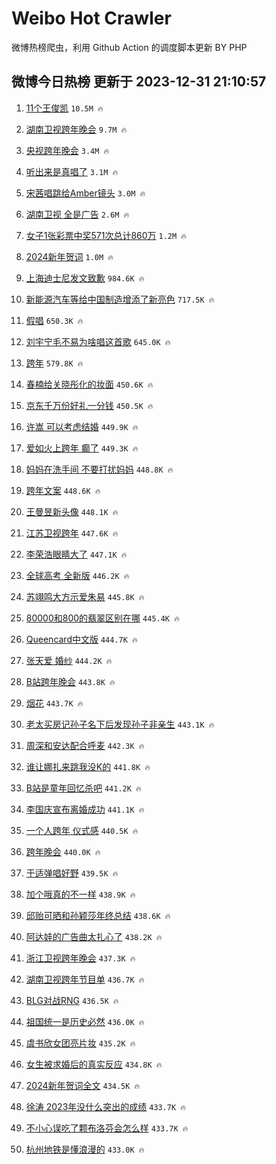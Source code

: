 # Weibo Hot Crawler 



微博热榜爬虫，利用 Github Action 的调度脚本更新 BY PHP 


## 微博今日热榜 更新于 2023-12-31 21:10:57 
1. [11个王俊凯](https://s.weibo.com/weibo?q=%2311%E4%B8%AA%E7%8E%8B%E4%BF%8A%E5%87%AF%23&t=31&band_rank=1&Refer=top) `10.5M 🔥` 

1. [湖南卫视跨年晚会](https://s.weibo.com/weibo?q=%E6%B9%96%E5%8D%97%E5%8D%AB%E8%A7%86%E8%B7%A8%E5%B9%B4%E6%99%9A%E4%BC%9A&t=31&band_rank=2&Refer=top) `9.7M 🔥` 

1. [央视跨年晚会](https://s.weibo.com/weibo?q=%23%E5%A4%AE%E8%A7%86%E8%B7%A8%E5%B9%B4%E6%99%9A%E4%BC%9A%23&t=31&band_rank=3&Refer=top) `3.4M 🔥` 

1. [听出来是真唱了](https://s.weibo.com/weibo?q=%E5%90%AC%E5%87%BA%E6%9D%A5%E6%98%AF%E7%9C%9F%E5%94%B1%E4%BA%86&t=31&band_rank=4&Refer=top) `3.1M 🔥` 

1. [宋茜唱跳给Amber镜头](https://s.weibo.com/weibo?q=%E5%AE%8B%E8%8C%9C%E5%94%B1%E8%B7%B3%E7%BB%99Amber%E9%95%9C%E5%A4%B4&t=31&band_rank=5&Refer=top) `3.0M 🔥` 

1. [湖南卫视 全是广告](https://s.weibo.com/weibo?q=%E6%B9%96%E5%8D%97%E5%8D%AB%E8%A7%86%20%E5%85%A8%E6%98%AF%E5%B9%BF%E5%91%8A&t=31&band_rank=6&Refer=top) `2.6M 🔥` 

1. [女子1张彩票中奖571次总计860万](https://s.weibo.com/weibo?q=%23%E5%A5%B3%E5%AD%901%E5%BC%A0%E5%BD%A9%E7%A5%A8%E4%B8%AD%E5%A5%96571%E6%AC%A1%E6%80%BB%E8%AE%A1860%E4%B8%87%23&t=31&band_rank=7&Refer=top) `1.2M 🔥` 

1. [2024新年贺词](https://s.weibo.com/weibo?q=%232024%E6%96%B0%E5%B9%B4%E8%B4%BA%E8%AF%8D%23&t=31&band_rank=8&Refer=top) `1.0M 🔥` 

1. [上海迪士尼发文致歉](https://s.weibo.com/weibo?q=%23%E4%B8%8A%E6%B5%B7%E8%BF%AA%E5%A3%AB%E5%B0%BC%E5%8F%91%E6%96%87%E8%87%B4%E6%AD%89%23&t=31&band_rank=9&Refer=top) `984.6K 🔥` 

1. [新能源汽车等给中国制造增添了新亮色](https://s.weibo.com/weibo?q=%23%E6%96%B0%E8%83%BD%E6%BA%90%E6%B1%BD%E8%BD%A6%E7%AD%89%E7%BB%99%E4%B8%AD%E5%9B%BD%E5%88%B6%E9%80%A0%E5%A2%9E%E6%B7%BB%E4%BA%86%E6%96%B0%E4%BA%AE%E8%89%B2%23&t=31&band_rank=10&Refer=top) `717.5K 🔥` 

1. [假唱](https://s.weibo.com/weibo?q=%E5%81%87%E5%94%B1&t=31&band_rank=11&Refer=top) `650.3K 🔥` 

1. [刘宇宁毛不易为啥唱这首歌](https://s.weibo.com/weibo?q=%E5%88%98%E5%AE%87%E5%AE%81%E6%AF%9B%E4%B8%8D%E6%98%93%E4%B8%BA%E5%95%A5%E5%94%B1%E8%BF%99%E9%A6%96%E6%AD%8C&t=31&band_rank=12&Refer=top) `645.0K 🔥` 

1. [跨年](https://s.weibo.com/weibo?q=%E8%B7%A8%E5%B9%B4&t=31&band_rank=13&Refer=top) `579.8K 🔥` 

1. [春楠给关晓彤化的妆面](https://s.weibo.com/weibo?q=%E6%98%A5%E6%A5%A0%E7%BB%99%E5%85%B3%E6%99%93%E5%BD%A4%E5%8C%96%E7%9A%84%E5%A6%86%E9%9D%A2&t=31&band_rank=14&Refer=top) `450.6K 🔥` 

1. [京东千万份好礼一分钱](https://s.weibo.com/weibo?q=%23%E4%BA%AC%E4%B8%9C%E5%8D%83%E4%B8%87%E4%BB%BD%E5%A5%BD%E7%A4%BC%E4%B8%80%E5%88%86%E9%92%B1%23&t=31&band_rank=15&Refer=top) `450.5K 🔥` 

1. [许嵩 可以考虑结婚](https://s.weibo.com/weibo?q=%E8%AE%B8%E5%B5%A9%20%E5%8F%AF%E4%BB%A5%E8%80%83%E8%99%91%E7%BB%93%E5%A9%9A&t=31&band_rank=16&Refer=top) `449.9K 🔥` 

1. [爱如火上跨年 癫了](https://s.weibo.com/weibo?q=%E7%88%B1%E5%A6%82%E7%81%AB%E4%B8%8A%E8%B7%A8%E5%B9%B4%20%E7%99%AB%E4%BA%86&t=31&band_rank=17&Refer=top) `449.3K 🔥` 

1. [妈妈在洗手间 不要打扰妈妈](https://s.weibo.com/weibo?q=%E5%A6%88%E5%A6%88%E5%9C%A8%E6%B4%97%E6%89%8B%E9%97%B4%20%E4%B8%8D%E8%A6%81%E6%89%93%E6%89%B0%E5%A6%88%E5%A6%88&t=31&band_rank=18&Refer=top) `448.8K 🔥` 

1. [跨年文案](https://s.weibo.com/weibo?q=%E8%B7%A8%E5%B9%B4%E6%96%87%E6%A1%88&t=31&band_rank=19&Refer=top) `448.6K 🔥` 

1. [王曼昱新头像](https://s.weibo.com/weibo?q=%E7%8E%8B%E6%9B%BC%E6%98%B1%E6%96%B0%E5%A4%B4%E5%83%8F&t=31&band_rank=20&Refer=top) `448.1K 🔥` 

1. [江苏卫视跨年](https://s.weibo.com/weibo?q=%E6%B1%9F%E8%8B%8F%E5%8D%AB%E8%A7%86%E8%B7%A8%E5%B9%B4&t=31&band_rank=21&Refer=top) `447.6K 🔥` 

1. [李荣浩眼睛大了](https://s.weibo.com/weibo?q=%E6%9D%8E%E8%8D%A3%E6%B5%A9%E7%9C%BC%E7%9D%9B%E5%A4%A7%E4%BA%86&t=31&band_rank=22&Refer=top) `447.1K 🔥` 

1. [全球高考 全新版](https://s.weibo.com/weibo?q=%E5%85%A8%E7%90%83%E9%AB%98%E8%80%83%20%E5%85%A8%E6%96%B0%E7%89%88&t=31&band_rank=23&Refer=top) `446.2K 🔥` 

1. [苏翊鸣大方示爱朱易](https://s.weibo.com/weibo?q=%23%E8%8B%8F%E7%BF%8A%E9%B8%A3%E5%A4%A7%E6%96%B9%E7%A4%BA%E7%88%B1%E6%9C%B1%E6%98%93%23&t=31&band_rank=24&Refer=top) `445.8K 🔥` 

1. [80000和800的翡翠区别在哪](https://s.weibo.com/weibo?q=%2380000%E5%92%8C800%E7%9A%84%E7%BF%A1%E7%BF%A0%E5%8C%BA%E5%88%AB%E5%9C%A8%E5%93%AA%23&t=31&band_rank=25&Refer=top) `445.4K 🔥` 

1. [Queencard中文版](https://s.weibo.com/weibo?q=%23Queencard%E4%B8%AD%E6%96%87%E7%89%88%23&t=31&band_rank=26&Refer=top) `444.7K 🔥` 

1. [张天爱 婚纱](https://s.weibo.com/weibo?q=%E5%BC%A0%E5%A4%A9%E7%88%B1%20%E5%A9%9A%E7%BA%B1&t=31&band_rank=27&Refer=top) `444.2K 🔥` 

1. [B站跨年晚会](https://s.weibo.com/weibo?q=B%E7%AB%99%E8%B7%A8%E5%B9%B4%E6%99%9A%E4%BC%9A&t=31&band_rank=28&Refer=top) `443.8K 🔥` 

1. [烟花](https://s.weibo.com/weibo?q=%E7%83%9F%E8%8A%B1&t=31&band_rank=29&Refer=top) `443.7K 🔥` 

1. [老太买房记孙子名下后发现孙子非亲生](https://s.weibo.com/weibo?q=%23%E8%80%81%E5%A4%AA%E4%B9%B0%E6%88%BF%E8%AE%B0%E5%AD%99%E5%AD%90%E5%90%8D%E4%B8%8B%E5%90%8E%E5%8F%91%E7%8E%B0%E5%AD%99%E5%AD%90%E9%9D%9E%E4%BA%B2%E7%94%9F%23&t=31&band_rank=30&Refer=top) `443.1K 🔥` 

1. [周深和安达配合呼麦](https://s.weibo.com/weibo?q=%E5%91%A8%E6%B7%B1%E5%92%8C%E5%AE%89%E8%BE%BE%E9%85%8D%E5%90%88%E5%91%BC%E9%BA%A6&t=31&band_rank=31&Refer=top) `442.3K 🔥` 

1. [谁让娜扎来跳我没K的](https://s.weibo.com/weibo?q=%E8%B0%81%E8%AE%A9%E5%A8%9C%E6%89%8E%E6%9D%A5%E8%B7%B3%E6%88%91%E6%B2%A1K%E7%9A%84&t=31&band_rank=32&Refer=top) `441.8K 🔥` 

1. [B站是童年回忆杀吧](https://s.weibo.com/weibo?q=B%E7%AB%99%E6%98%AF%E7%AB%A5%E5%B9%B4%E5%9B%9E%E5%BF%86%E6%9D%80%E5%90%A7&t=31&band_rank=33&Refer=top) `441.2K 🔥` 

1. [李国庆宣布离婚成功](https://s.weibo.com/weibo?q=%23%E6%9D%8E%E5%9B%BD%E5%BA%86%E5%AE%A3%E5%B8%83%E7%A6%BB%E5%A9%9A%E6%88%90%E5%8A%9F%23&t=31&band_rank=34&Refer=top) `441.1K 🔥` 

1. [一个人跨年 仪式感](https://s.weibo.com/weibo?q=%E4%B8%80%E4%B8%AA%E4%BA%BA%E8%B7%A8%E5%B9%B4%20%E4%BB%AA%E5%BC%8F%E6%84%9F&t=31&band_rank=35&Refer=top) `440.5K 🔥` 

1. [跨年晚会](https://s.weibo.com/weibo?q=%E8%B7%A8%E5%B9%B4%E6%99%9A%E4%BC%9A&t=31&band_rank=36&Refer=top) `440.0K 🔥` 

1. [于适弹唱好野](https://s.weibo.com/weibo?q=%E4%BA%8E%E9%80%82%E5%BC%B9%E5%94%B1%E5%A5%BD%E9%87%8E&t=31&band_rank=37&Refer=top) `439.5K 🔥` 

1. [加个哦真的不一样](https://s.weibo.com/weibo?q=%E5%8A%A0%E4%B8%AA%E5%93%A6%E7%9C%9F%E7%9A%84%E4%B8%8D%E4%B8%80%E6%A0%B7&t=31&band_rank=38&Refer=top) `438.9K 🔥` 

1. [邱贻可晒和孙颖莎年终总结](https://s.weibo.com/weibo?q=%E9%82%B1%E8%B4%BB%E5%8F%AF%E6%99%92%E5%92%8C%E5%AD%99%E9%A2%96%E8%8E%8E%E5%B9%B4%E7%BB%88%E6%80%BB%E7%BB%93&t=31&band_rank=39&Refer=top) `438.6K 🔥` 

1. [阿达娃的广告曲太扎心了](https://s.weibo.com/weibo?q=%23%E9%98%BF%E8%BE%BE%E5%A8%83%E7%9A%84%E5%B9%BF%E5%91%8A%E6%9B%B2%E5%A4%AA%E6%89%8E%E5%BF%83%E4%BA%86%23&t=31&band_rank=40&Refer=top) `438.2K 🔥` 

1. [浙江卫视跨年晚会](https://s.weibo.com/weibo?q=%E6%B5%99%E6%B1%9F%E5%8D%AB%E8%A7%86%E8%B7%A8%E5%B9%B4%E6%99%9A%E4%BC%9A&t=31&band_rank=41&Refer=top) `437.3K 🔥` 

1. [湖南卫视跨年节目单](https://s.weibo.com/weibo?q=%E6%B9%96%E5%8D%97%E5%8D%AB%E8%A7%86%E8%B7%A8%E5%B9%B4%E8%8A%82%E7%9B%AE%E5%8D%95&t=31&band_rank=42&Refer=top) `436.7K 🔥` 

1. [BLG对战RNG](https://s.weibo.com/weibo?q=BLG%E5%AF%B9%E6%88%98RNG&t=31&band_rank=43&Refer=top) `436.5K 🔥` 

1. [祖国统一是历史必然](https://s.weibo.com/weibo?q=%23%E7%A5%96%E5%9B%BD%E7%BB%9F%E4%B8%80%E6%98%AF%E5%8E%86%E5%8F%B2%E5%BF%85%E7%84%B6%23&t=31&band_rank=44&Refer=top) `436.0K 🔥` 

1. [虞书欣女团亮片妆](https://s.weibo.com/weibo?q=%23%E8%99%9E%E4%B9%A6%E6%AC%A3%E5%A5%B3%E5%9B%A2%E4%BA%AE%E7%89%87%E5%A6%86%23&t=31&band_rank=45&Refer=top) `435.2K 🔥` 

1. [女生被求婚后的真实反应](https://s.weibo.com/weibo?q=%23%E5%A5%B3%E7%94%9F%E8%A2%AB%E6%B1%82%E5%A9%9A%E5%90%8E%E7%9A%84%E7%9C%9F%E5%AE%9E%E5%8F%8D%E5%BA%94%23&t=31&band_rank=46&Refer=top) `434.8K 🔥` 

1. [2024新年贺词全文](https://s.weibo.com/weibo?q=%232024%E6%96%B0%E5%B9%B4%E8%B4%BA%E8%AF%8D%E5%85%A8%E6%96%87%23&t=31&band_rank=47&Refer=top) `434.5K 🔥` 

1. [徐涛 2023年没什么突出的成绩](https://s.weibo.com/weibo?q=%E5%BE%90%E6%B6%9B%202023%E5%B9%B4%E6%B2%A1%E4%BB%80%E4%B9%88%E7%AA%81%E5%87%BA%E7%9A%84%E6%88%90%E7%BB%A9&t=31&band_rank=48&Refer=top) `433.7K 🔥` 

1. [不小心误吃了颗布洛芬会怎么样](https://s.weibo.com/weibo?q=%E4%B8%8D%E5%B0%8F%E5%BF%83%E8%AF%AF%E5%90%83%E4%BA%86%E9%A2%97%E5%B8%83%E6%B4%9B%E8%8A%AC%E4%BC%9A%E6%80%8E%E4%B9%88%E6%A0%B7&t=31&band_rank=49&Refer=top) `433.7K 🔥` 

1. [杭州地铁是懂浪漫的](https://s.weibo.com/weibo?q=%23%E6%9D%AD%E5%B7%9E%E5%9C%B0%E9%93%81%E6%98%AF%E6%87%82%E6%B5%AA%E6%BC%AB%E7%9A%84%23&t=31&band_rank=50&Refer=top) `433.0K 🔥` 

